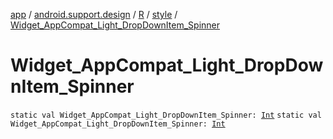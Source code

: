 [app](../../../index.md) / [android.support.design](../../index.md) / [R](../index.md) / [style](index.md) / [Widget_AppCompat_Light_DropDownItem_Spinner](./-widget_-app-compat_-light_-drop-down-item_-spinner.md)

# Widget_AppCompat_Light_DropDownItem_Spinner

`static val Widget_AppCompat_Light_DropDownItem_Spinner: `[`Int`](https://kotlinlang.org/api/latest/jvm/stdlib/kotlin/-int/index.html)
`static val Widget_AppCompat_Light_DropDownItem_Spinner: `[`Int`](https://kotlinlang.org/api/latest/jvm/stdlib/kotlin/-int/index.html)
